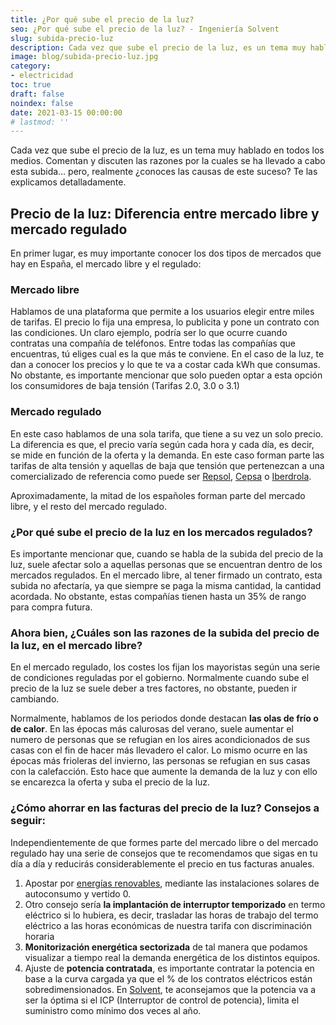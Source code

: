 ```yaml
---
title: ¿Por qué sube el precio de la luz?
seo: ¿Por qué sube el precio de la luz? - Ingeniería Solvent
slug: subida-precio-luz
description: Cada vez que sube el precio de la luz, es un tema muy hablado en todos los medios. Comentan y discuten las razones de esa subida en la factura
image: blog/subida-precio-luz.jpg
category:
- electricidad
toc: true
draft: false
noindex: false
date: 2021-03-15 00:00:00
# lastmod: ''
---
```

Cada vez que sube el precio de la luz, es un tema muy hablado en todos los medios. Comentan y discuten las razones por la cuales se ha llevado a cabo esta subida… pero, realmente ¿conoces las causas de este suceso? Te las explicamos detalladamente.

## Precio de la luz: Diferencia entre mercado libre y mercado regulado

En primer lugar, es muy importante conocer los dos tipos de mercados que hay en España, el mercado libre y el regulado:

### Mercado libre

Hablamos de una plataforma que permite a los usuarios elegir entre miles de tarifas. El precio lo fija una empresa, lo publicita y pone un contrato con las condiciones. Un claro ejemplo, podría ser lo que ocurre cuando contratas una compañía de teléfonos. Entre todas las compañías que encuentras, tú eliges cual es la que más te conviene. En el caso de la luz, te dan a conocer los precios y lo que te va a costar cada kWh que consumas. No obstante, es importante mencionar que solo pueden optar a esta opción los consumidores de baja tensión (Tarifas 2.0, 3.0 o 3.1)

### Mercado regulado

En este caso hablamos de una sola tarifa, que tiene a su vez un solo precio. La diferencia es que, el precio varía según cada hora y cada día, es decir, se mide en función de la oferta y la demanda. En este caso forman parte las tarifas de alta tensión y aquellas de baja que tensión que pertenezcan a una comercializado de referencia como puede ser [Repsol](https://www.repsol.com/es/index.cshtml), [Cepsa](https://www.cepsa.es/es/particular) o [Iberdrola](https://www.iberdrola.es/).

Aproximadamente, la mitad de los españoles forman parte del mercado libre, y el resto del mercado regulado.

### ¿Por qué sube el precio de la luz en los mercados regulados?

Es importante mencionar que, cuando se habla de la subida del precio de la luz, suele afectar solo a aquellas personas que se encuentran dentro de los mercados regulados. En el mercado libre, al tener firmado un contrato, esta subida no afectaría, ya que siempre se paga la misma cantidad, la cantidad acordada. No obstante, estas compañías tienen hasta un 35% de rango para compra futura.

### Ahora bien, ¿Cuáles son las razones  de la subida del precio de la luz, en el mercado libre?

En el mercado regulado, los costes los fijan los mayoristas según una serie de condiciones reguladas por el gobierno. Normalmente cuando sube el precio de la luz se suele deber a tres factores, no obstante, pueden ir cambiando.

Normalmente, hablamos de los periodos donde destacan **las olas de frío o de calor**. En las épocas más calurosas del verano, suele aumentar el numero de personas que se refugian en los aires acondicionados de sus casas con el fin de hacer más llevadero el calor. Lo mismo ocurre en las épocas más frioleras del invierno, las personas se refugian en sus casas con la calefacción. Esto hace que aumente la demanda de la luz y con ello se encarezca la oferta y suba el precio de la luz.

### ¿Cómo ahorrar en las facturas del precio de la luz? Consejos a seguir:

Independientemente de que formes parte del mercado libre o del mercado regulado hay una serie de consejos que te recomendamos que sigas en tu día a día y reducirás considerablemente el precio en tus facturas anuales.

1. Apostar por [energías renovables](/), mediante las instalaciones solares de autoconsumo y vertido 0.
2. Otro consejo sería **la implantación de interruptor temporizado** en termo eléctrico si lo hubiera, es decir, trasladar las horas de trabajo del termo eléctrico a las horas económicas de nuestra tarifa con discriminación horaria
3. **Monitorización energética sectorizada** de tal manera que podamos visualizar a tiempo real la demanda energética de los distintos equipos.
4. Ajuste de **potencia contratada**, es importante contratar la potencia en base a la curva cargada ya que el % de los contratos eléctricos están sobredimensionados. En [Solvent](/), te aconsejamos que la potencia va a ser la óptima si el ICP (Interruptor de control de potencia), limita el suministro como mínimo dos veces al año.
